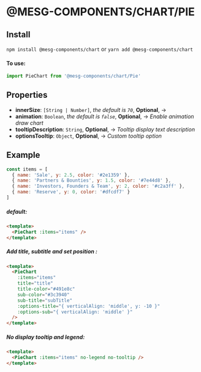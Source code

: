 # @MESG-COMPONENTS/CHART/PIE

## Install

`npm install @mesg-components/chart` or `yarn add @mesg-components/chart`

#### To use:

```js
import PieChart from '@mesg-components/chart/Pie'
```

## Properties

- **innerSize**: `[String | Number]`, _the default is `70`_, **Optional**, ->
- **animation**: `Boolean`, _the default is `false`_, **Optional**, -> _Enable animation draw chart_
- **tooltipDescription**: `String`, **Optional**, -> _Tooltip display text description_
- **optionsTooltip**: `Object`, **Optional**, -> _Custom tooltip option_

## Example

```js
const items = [
  { name: 'Sale', y: 2.5, color: '#2e1359' },
  { name: 'Partners & Bounties', y: 1.5, color: '#7e44d8' },
  { name: 'Investors, Founders & Team', y: 2, color: '#c2a3ff' },
  { name: 'Reserve', y: 0, color: '#dfcdf7' }
]
```

##### default:

```html
<template>
  <PieChart :items="items" />
</template>
```

##### Add title, subtitle and set position :

```html
<template>
  <PieChart
    :items="items"
    title="title"
    title-color="#491e8c"
    sub-color="#3c3940"
    sub-title="subTitle"
    :options-title="{ verticalAlign: 'middle', y: -10 }"
    :options-sub="{ verticalAlign: 'middle' }"
  />
</template>
```

##### No display tooltip and legend:

```html
<template>
  <PieChart :items="items" no-legend no-tooltip />
</template>
```
